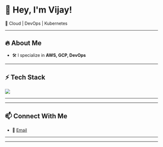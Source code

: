 # 👋 Hey, I'm Vijay!

🚀 Cloud | DevOps | Kubernetes

---

## 🔥 About Me
- 🛠️ I specialize in **AWS, GCP, DevOps** 

---

## ⚡ Tech Stack
<img src="https://skillicons.dev/icons?i=aws,gcp,docker,kubernetes,jenkins,terraform,splunk,linux,github,ansible,prometheus,grafana" />

---


---

## 📫 Connect With Me
- 📧 [Email](mailto:vijay11532@gmail.com)



---

---

<!-- 🐍 Special GitHub Contribution Snake (Optional Fancy Stuff) -->
<!-- ![Snake animation](https://github.com/stacksimplify/stacksimplify/blob/output/github-contribution-grid-snake.svg) -->
